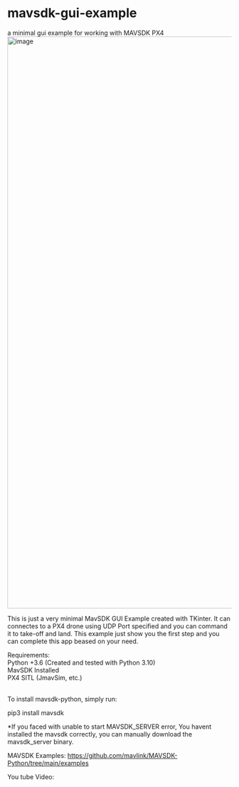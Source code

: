 # mavsdk-gui-example
a minimal gui example for working with MAVSDK PX4
<img width="1286" alt="image" src="https://user-images.githubusercontent.com/30341941/187351700-34da4e56-046e-418f-954a-d417a4848744.png">

This is just a very minimal MavSDK GUI Example created with TKinter.
It can connectes to a PX4 drone using UDP Port specified and you can command it to take-off and land.
This example just show you the first step and you can complete this app beased on your need.

Requirements: <br />
Python +3.6 (Created and tested with Python 3.10)<br />
MavSDK Installed<br />
PX4 SITL (JmavSim, etc.)<br />
<br />


To install mavsdk-python, simply run:<br />

pip3 install mavsdk


*If you faced with unable to start MAVSDK_SERVER error, You havent installed the mavsdk correctly, you can manually download the mavsdk_server binary.


MAVSDK Examples:
https://github.com/mavlink/MAVSDK-Python/tree/main/examples


You tube Video:
